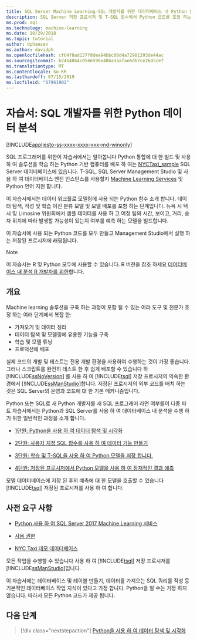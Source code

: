 ```yaml
---
title: SQL Server Machine Learning-SQL 개발자를 위한 데이터베이스 내 Python 분석에 대 한 자습서
description: SQL Server 저장 프로시저 및 T-SQL 함수에서 Python 코드를 포함 하는 방법에 알아봅니다.
ms.prod: sql
ms.technology: machine-learning
ms.date: 10/29/2018
ms.topic: tutorial
author: dphansen
ms.author: davidph
ms.openlocfilehash: cf64f8ad137f8dea94bbc08d4a72981393de44ac
ms.sourcegitcommit: b2464064c0566590e486a3aafae6d67ce2645cef
ms.translationtype: MT
ms.contentlocale: ko-KR
ms.lasthandoff: 07/15/2019
ms.locfileid: "67961902"
---
```

# <a name="tutorial-python-data-analytics-for-sql-developers"></a>자습서: SQL 개발자를 위한 Python 데이터 분석
[!INCLUDE[appliesto-ss-xxxx-xxxx-xxx-md-winonly](../../includes/appliesto-ss-xxxx-xxxx-xxx-md-winonly.md)]

SQL 프로그래머를 위한이 자습서에서는 알아봅니다 Python 통합에 대 한 빌드 및 사용 하 여 솔루션을 학습 하는 Python 기반 컴퓨터를 배포 하 여는 [NYCTaxi_sample](demo-data-nyctaxi-in-sql.md) SQL Server 데이터베이스에 있습니다. T-SQL, SQL Server Management Studio 및 사용 하 여 데이터베이스 엔진 인스턴스를 사용할지 [Machine Learning Services](../install/sql-machine-learning-services-windows-install.md) 및 Python 언어 지원 합니다.

이 자습서에서는 데이터 워크플로 모델링에 사용 되는 Python 함수 소개 합니다. 데이터 탐색, 작성 및 학습 이진 분류 모델 및 모델 배포를 포함 하는 단계입니다. 뉴욕 시 택시 및 Limosine 위원회에서 샘플 데이터를 사용 하 고 여정 팁의 시간, 보이고, 거리, 승차 위치에 따라 발생할 가능성이 있는지 여부를 예측 하는 모델을 빌드합니다. 

이 자습서에 사용 되는 Python 코드를 모두 만들고 Management Studio에서 실행 하는 저장된 프로시저에 래핑됩니다.

> [!NOTE]
> 이 자습서는 R 및 Python 모두에 사용할 수 있습니다. R 버전을 참조 하세요 [데이터베이스 내 분석 R 개발자를 위한](sqldev-in-database-r-for-sql-developers.md)합니다.

## <a name="overview"></a>개요

Machine learning 솔루션을 구축 하는 과정이 포함 될 수 있는 여러 도구 및 전문가 조정 하는 여러 단계에서 복잡 한:

+ 가져오기 및 데이터 정리
+ 데이터 탐색 및 모델링에 유용한 기능을 구축
+ 학습 및 모델 튜닝
+ 프로덕션에 배포

실제 코드의 개발 및 테스트는 전용 개발 환경을 사용하여 수행하는 것이 가장 좋습니다. 그러나 스크립트를 완전히 테스트 한 후 쉽게 배포할 수 있습니다 하 [!INCLUDE[ssNoVersion](../../includes/ssnoversion-md.md)] 를 사용 하 여 [!INCLUDE[tsql](../../includes/tsql-md.md)] 저장 프로시저의 익숙한 환경에서 [!INCLUDE[ssManStudio](../../includes/ssmanstudio-md.md)]합니다. 저장된 프로시저의 외부 코드를 배치 하는 것은 SQL Server의 운영과 코드에 대 한 기본 메커니즘입니다.

Python 또는 SQL로 새 Python 개발자를 새 SQL 프로그래머 라면 여부를이 다중 파트 자습서에서는 Python과 SQL Server를 사용 하 여 데이터베이스 내 분석을 수행 하기 위한 일반적인 과정을 소개 합니다. 

+ [1단원: Python을 사용 하 여 데이터 탐색 및 시각화](sqldev-py3-explore-and-visualize-the-data.md)

+ [2단원: 사용자 지정 SQL 함수를 사용 하 여 데이터 기능 만들기](sqldev-py4-create-data-features-using-t-sql.md)

+ [3단원: 학습 및 T-SQL을 사용 하 여 Python 모델을 저장 합니다.](sqldev-py5-train-and-save-a-model-using-t-sql.md)

+ [4단원: 저장된 프로시저에서 Python 모델을 사용 하 여 잠재적인 결과 예측](sqldev-py6-operationalize-the-model.md)

모델 데이터베이스에 저장 된 후의 예측에 대 한 모델을 호출할 수 있습니다 [!INCLUDE[tsql](../../includes/tsql-md.md)] 저장된 프로시저를 사용 하 여 합니다.

## <a name="prerequisites"></a>사전 요구 사항

+ [Python 사용 하 여 SQL Server 2017 Machine Learning 서비스](../install/sql-machine-learning-services-windows-install.md#verify-installation)

+ [사용 권한](../security/user-permission.md)

+ [NYC Taxi 데모 데이터베이스](demo-data-nyctaxi-in-sql.md)

모든 작업을 수행할 수 있습니다 사용 하 여 [!INCLUDE[tsql](../../includes/tsql-md.md)] 저장 프로시저를 [!INCLUDE[ssManStudio](../../includes/ssmanstudio-md.md)]입니다.

이 자습서에는 데이터베이스 및 테이블 만들기, 데이터를 가져오는 SQL 쿼리를 작성 등 기본적인 데이터베이스 작업 지식이 있다고 가정 합니다. Python을 알 수는 가정 하지 않습니다. 따라서 모든 Python 코드가 제공 됩니다. 

## <a name="next-steps"></a>다음 단계

> [!div class="nextstepaction"]
> [Python을 사용 하 여 데이터 탐색 및 시각화](sqldev-py3-explore-and-visualize-the-data.md)
